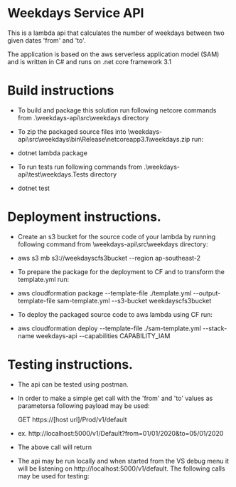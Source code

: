 
# Weekdays Service API

This is a lambda api that calculates the number of weekdays between two given dates 'from' and 'to'.

The application is based on the aws serverless application model (SAM) and is written in C# and runs on .net core framework 3.1


# Build instructions
- To build and package this solution run following netcore commands from .\weekdays-api\src\weekdays directory

- To zip the packaged source files into \weekdays-api\src\weekdays\bin\Release\netcoreapp3.1\weekdays.zip run:
- dotnet lambda package 

- To run tests run following commands from .\weekdays-api\test\weekdays.Tests directory
- dotnet test


# Deployment instructions. 

  - Create an s3 bucket for the source code of your lambda by running following command from \weekdays-api\src\weekdays directory: 
  - aws s3 mb s3://weekdayscfs3bucket --region ap-southeast-2

  - To prepare the package for the deployment to CF and to transform the template.yml run:
  - aws cloudformation package --template-file ./template.yml --output-template-file sam-template.yml --s3-bucket weekdayscfs3bucket

  - To deploy the packaged source code to aws lambda using CF run:
  - aws cloudformation deploy --template-file ./sam-template.yml --stack-name weekdays-api --capabilities CAPABILITY_IAM

  
# Testing instructions. 
 - The api can be tested using postman.
 - In order to make a simple get call with the 'from' and 'to' values as parametersa following payload may be used:

   GET https://[host url]/Prod/v1/default  
 - ex. http://localhost:5000/v1/Default?from=01/01/2020&to=05/01/2020

 - The above call will return 

 - The api may be run locally and when started from the VS debug menu it will be listening on http://localhost:5000/v1/default. The following calls may be used for testing:
